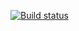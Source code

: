 [![Build status](https://ci.appveyor.com/api/projects/status/39d9p0bqb659el4n?svg=true)](https://ci.appveyor.com/project/Anya9999222/async-await)